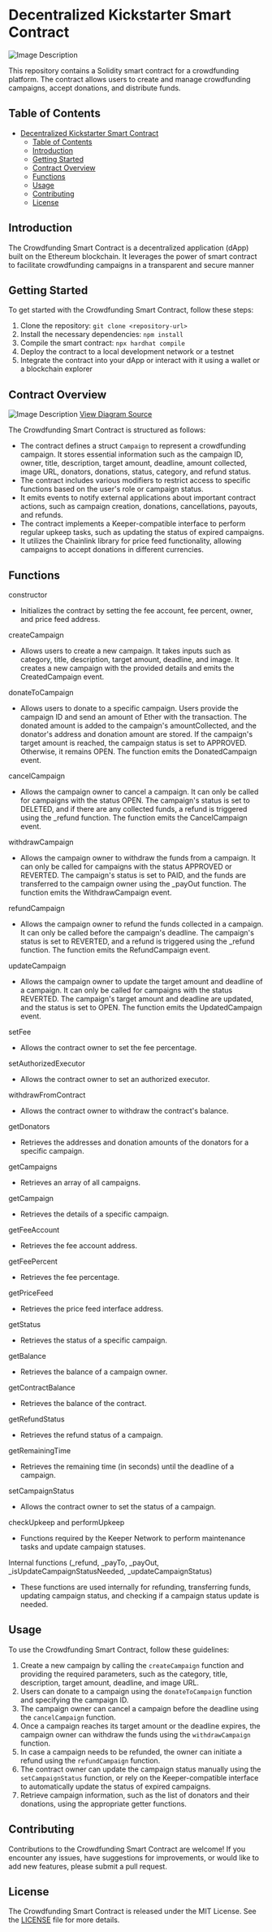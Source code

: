 # Decentralized Kickstarter Smart Contract

![Image Description](/client/public/assets/homepage-dapps.png)

This repository contains a Solidity smart contract for a crowdfunding platform. The contract allows users to create and manage crowdfunding campaigns, accept donations, and distribute funds.

## Table of Contents

- [Decentralized Kickstarter Smart Contract](#decentralized-kickstarter-smart-contract)
  - [Table of Contents](#table-of-contents)
  - [Introduction](#introduction)
  - [Getting Started](#getting-started)
  - [Contract Overview](#contract-overview)
  - [Functions](#functions)
  - [Usage](#usage)
  - [Contributing](#contributing)
  - [License](#license)

## Introduction

The Crowdfunding Smart Contract is a decentralized application (dApp) built on the Ethereum blockchain. It leverages the power of smart contract to facilitate crowdfunding campaigns in a transparent and secure manner

## Getting Started

To get started with the Crowdfunding Smart Contract, follow these steps:

1. Clone the repository: `git clone <repository-url>`
2. Install the necessary dependencies: `npm install`
3. Compile the smart contract: `npx hardhat compile`
4. Deploy the contract to a local development network or a testnet
5. Integrate the contract into your dApp or interact with it using a wallet or a blockchain explorer

## Contract Overview

![Image Description](/client/public/assets/process-flow-chart.png)
[View Diagram Source](https://app.weje.io/b/-NW1KWyH00dx9_AvgI-p)

The Crowdfunding Smart Contract is structured as follows:

- The contract defines a struct `Campaign` to represent a crowdfunding campaign. It stores essential information such as the campaign ID, owner, title, description, target amount, deadline, amount collected, image URL, donators, donations, status, category, and refund status.
- The contract includes various modifiers to restrict access to specific functions based on the user's role or campaign status.
- It emits events to notify external applications about important contract actions, such as campaign creation, donations, cancellations, payouts, and refunds.
- The contract implements a Keeper-compatible interface to perform regular upkeep tasks, such as updating the status of expired campaigns.
- It utilizes the Chainlink library for price feed functionality, allowing campaigns to accept donations in different currencies.

## Functions

constructor

- Initializes the contract by setting the fee account, fee percent, owner, and price feed address.

createCampaign

- Allows users to create a new campaign. It takes inputs such as category, title, description, target amount, deadline, and image. It creates a new campaign with the provided details and emits the CreatedCampaign event.

donateToCampaign

- Allows users to donate to a specific campaign. Users provide the campaign ID and send an amount of Ether with the transaction. The donated amount is added to the campaign's amountCollected, and the donator's address and donation amount are stored. If the campaign's target amount is reached, the campaign status is set to APPROVED. Otherwise, it remains OPEN. The function emits the DonatedCampaign event.

cancelCampaign

- Allows the campaign owner to cancel a campaign. It can only be called for campaigns with the status OPEN. The campaign's status is set to DELETED, and if there are any collected funds, a refund is triggered using the \_refund function. The function emits the CancelCampaign event.

withdrawCampaign

- Allows the campaign owner to withdraw the funds from a campaign. It can only be called for campaigns with the status APPROVED or REVERTED. The campaign's status is set to PAID, and the funds are transferred to the campaign owner using the \_payOut function. The function emits the WithdrawCampaign event.

refundCampaign

- Allows the campaign owner to refund the funds collected in a campaign. It can only be called before the campaign's deadline. The campaign's status is set to REVERTED, and a refund is triggered using the \_refund function. The function emits the RefundCampaign event.

updateCampaign

- Allows the campaign owner to update the target amount and deadline of a campaign. It can only be called for campaigns with the status REVERTED. The campaign's target amount and deadline are updated, and the status is set to OPEN. The function emits the UpdatedCampaign event.

setFee

- Allows the contract owner to set the fee percentage.

setAuthorizedExecutor

- Allows the contract owner to set an authorized executor.

withdrawFromContract

- Allows the contract owner to withdraw the contract's balance.

getDonators

- Retrieves the addresses and donation amounts of the donators for a specific campaign.

getCampaigns

- Retrieves an array of all campaigns.

getCampaign

- Retrieves the details of a specific campaign.

getFeeAccount

- Retrieves the fee account address.

getFeePercent

- Retrieves the fee percentage.

getPriceFeed

- Retrieves the price feed interface address.

getStatus

- Retrieves the status of a specific campaign.

getBalance

- Retrieves the balance of a campaign owner.

getContractBalance

- Retrieves the balance of the contract.

getRefundStatus

- Retrieves the refund status of a campaign.

getRemainingTime

- Retrieves the remaining time (in seconds) until the deadline of a campaign.

setCampaignStatus

- Allows the contract owner to set the status of a campaign.

checkUpkeep and performUpkeep

- Functions required by the Keeper Network to perform maintenance tasks and update campaign statuses.

Internal functions (\_refund, \_payTo, \_payOut, \_isUpdateCampaignStatusNeeded, \_updateCampaignStatus)

- These functions are used internally for refunding, transferring funds, updating campaign status, and checking if a campaign status update is needed.

## Usage

To use the Crowdfunding Smart Contract, follow these guidelines:

1. Create a new campaign by calling the `createCampaign` function and providing the required parameters, such as the category, title, description, target amount, deadline, and image URL.
2. Users can donate to a campaign using the `donateToCampaign` function and specifying the campaign ID.
3. The campaign owner can cancel a campaign before the deadline using the `cancelCampaign` function.
4. Once a campaign reaches its target amount or the deadline expires, the campaign owner can withdraw the funds using the `withdrawCampaign` function.
5. In case a campaign needs to be refunded, the owner can initiate a refund using the `refundCampaign` function.
6. The contract owner can update the campaign status manually using the `setCampaignStatus` function, or rely on the Keeper-compatible interface to automatically update the status of expired campaigns.
7. Retrieve campaign information, such as the list of donators and their donations, using the appropriate getter functions.

## Contributing

Contributions to the Crowdfunding Smart Contract are welcome! If you encounter any issues, have suggestions for improvements, or would like to add new features, please submit a pull request.

## License

The Crowdfunding Smart Contract is released under the MIT License. See the [LICENSE](LICENSE) file for more details.
